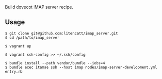 Build dovecot IMAP server recipe.

## Usage

```
$ git clone git@github.com:litencatt/imap_server.git
$ cd /path/to/imap_server

$ vagrant up

$ vagrant ssh-config >> ~/.ssh/config

$ bundle install --path vendor/bundle --jobs=4
$ bundle exec itamae ssh --host imap nodes/imap-server-development.yml entry.rb
```
